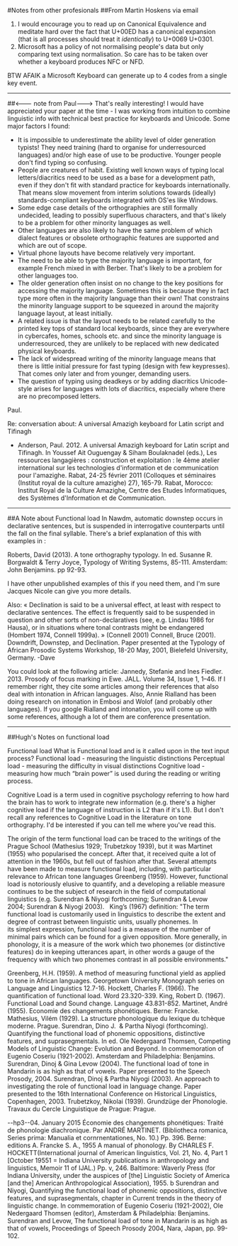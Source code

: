 #Notes from other profesionals
##From Martin Hoskens via email
1) I would encourage you to read up on Canonical Equivalence and meditate hard over the fact that U+00ED has a canonical expansion (that is all processes should treat it *identically*) to U+0069 U+0301.
2) Microsoft has a policy of not normalising people's data but only comparing text using normalisation. So care has to be taken over whether a keyboard produces NFC or NFD.

BTW AFAIK a Microsoft Keyboard can generate up to 4 codes from a single key event.

---
##<--- note from Paul--->
That's really interesting! I would have appreciated your paper at the time - I was working from intuition to combine linguistic info with technical best practice for keyboards and Unicode.
Some major factors I found:
- It is impossible to underestimate the ability level of older generation typists! They need training (hard to organise for underresourced languages) and/or high ease of use to be productive. Younger people don't find typing so confusing.
- People are creatures of habit. Existing well known ways of typing local letters/diacritics need to be used as a base for a development path, even if they don't fit with standard practice for keyboards internationally. That means slow movement from interim solutions towards (ideally) standards-compliant keyboards integrated with OS'es like Windows.
- Some edge case details of the orthographies are still formally undecided, leading to possibly superfluous characters, and that's likely to be a problem for other minority languages as well.
- Other languages are also likely to have the same problem of which dialect features or obsolete orthographic features are supported and which are out of scope.
- Virtual phone layouts have become relatively very important.
- The need to be able to type the majority language is important, for example French mixed in with Berber. That's likely to be a problem for other languages too.
- The older generation often insist on no change to the key positions for accessing the majority language. Sometimes this is because they in fact type more often in the majority language than their own! That constrains the minority language support to be squeezed in around the majority language layout, at least initially.
- A related issue is that the layout needs to be related carefully to the printed key tops of standard local keyboards, since they are everywhere in cybercafes, homes, schools etc. and since the minority language is underresourced, they are unlikely to be replaced with new dedicated physical keyboards.
- The lack of widespread writing of the minority language means that there is little initial pressure for fast typing (design with few keypresses). That comes only later and from younger, demanding users.
- The question of typing using deadkeys or by adding diacritics Unicode-style arises for languages with lots of diacritics, especially where there are no precomposed letters.

Paul.

Re: conversation about: A universal Amazigh keyboard for Latin script and Tifinagh
* Anderson, Paul. 2012. A universal Amazigh keyboard for Latin script and Tifinagh. In Youssef Ait Ouguengay & Siham Boulaknadel (eds.), Les ressources langagières : construction et exploitation : le 4ème atelier international sur les technologies d'information et de communication pour l'amazighe. Rabat, 24-25 février 2011 (Colloques et séminaires (Institut royal de la culture amazighe) 27), 165-79. Rabat, Morocco: Institut Royal de la Culture Amazighe, Centre des Etudes Informatiques, des Systèmes d'Information et de Communication.

---
##A Note about Functional load
In Nawdm, automatic downstep occurs in declarative sentences, but is suspended in interrogative counterparts until the fall on the final syllable. There's a brief explanation of this with examples in :

Roberts, David (2013). A tone orthography typology. In ed. Susanne R. Borgwaldt & Terry Joyce, Typology of Writing Systems, 85-111. Amsterdam: John Benjamins. pp 92-93.

I have other unpublished examples of this if you need them, and I'm sure Jacques Nicole can give you more details.

Also: « Declination is said to be a universal effect, at least with respect to declarative sentences. The effect is frequently said to be suspended in question and other sorts of non-declaratives (see, e.g. Lindau 1986 for Hausa), or in situations where tonal contrasts might be endangered (Hombert 1974, Connell 1999a). » (Connell 2001)
Connell, Bruce (2001). Downdrift, Downstep, and Declination. Paper presented at the Typology of African Prosodic Systems Workshop, 18-20 May, 2001, Bielefeld University, Germany.
-Dave

You could look at the following article: 
Jannedy, Stefanie and Ines Fiedler. 2013. Prosody of focus marking in Ewe. JALL. Volume 34, Issue 1, 1–46.
If I remember right, they cite some articles among their references that also deal with intonation in African languages.
Also, Annie Rialland has been doing research on intonation in Embosi and Wolof (and probably other languages). If you google Rialland and intonation, you will come up with some references, although a lot of them are conference presentation.

---
##Hugh's Notes on functional load

Functional load
What is Functional load and is it called upon in the text input process?
Functional load - measuring the linguistic distinctions
Perceptual load - measuring the difficulty in visual distinctions
Cognitive load - measuring how much “brain power” is used during the reading or writing process.

Cognitive Load is a term used in cognitive psychology referring to how hard the brain has to work to integrate new information (e.g. there's a higher cognitive load if the language of instruction is L2 than if it's L1). But I don't recall any references to Cognitive Load in the literature on tone orthography. I'd be interested if you can tell me where you've read this.

The origin of the term functional load can be traced to the writings of the Prague School (Mathesius 1929; Trubetzkoy 1939), but it was Martinet (1955) who popularised the concept. After that, it received quite a lot of attention in the 1960s, but fell out of fashion after that. Several attempts have been made to measure functional load, including, with particular relevance to African tone languages Greenberg (1959). However, functional load is notoriously elusive to quantify, and a developing a reliable measure continues to be the subject of research in the field of computational linguistics (e.g. Surendran & Niyogi forthcoming; Surendran & Levow 2004; Surendran & Niyogi 2003).
 
King’s (1967) definition: "The term functional load is customarily used in linguistics to describe the extent and degree of contrast between linguistic units, usually phonemes. In its simplest expression, functional load is a measure of the number of minimal pairs which can be found for a given opposition. More generally, in phonology, it is a measure of the work which two phonemes (or distinctive features) do in keeping utterances apart, in other words a gauge of the frequency with which two phonemes contrast in all possible environments."

Greenberg, H.H. (1959). A method of measuring functional yield as applied to tone in African languages. Georgetown University Monograph series on Language and Linguistics 12.7-16.
Hockett, Charles F. (1966). The quantification of functional load. Word 23.320-339.
King, Robert D. (1967). Functional Load and Sound change. Language 43.831-852.
Martinet, André (1955). Economie des changements phonétiques. Berne: Francke.
Mathesius, Vilém (1929). La structure phonologique du lexique du tchèque moderne. Prague.
Surendran, Dino J.  & Partha Niyogi (forthcoming). Quantifying the functional load of phonemic oppositions, distinctive features, and suprasegmentals. In ed. Ole Nedergaard Thomsen, Competing Models of Linguistic Change: Evolution and Beyond. In commemoration of Eugenio Coseriu (1921-2002). Amsterdam and Philadelphia: Benjamins.
Surendran, Dinoj & Gina Levow (2004). The functional load of tone in Mandarin is as high as that of vowels. Paper presented to the Speech Prosody, 2004.
Surendran, Dinoj & Partha Niyogi (2003). An approach to investigating the role of functional load in language change. Paper presented to the 16th International Conference on Historical Linguistics, Copenhagen, 2003.
Trubetzkoy, Nikolai (1939). Grundzüge der Phonologie. Travaux du Cercle Linguistique de Prague: Prague.

--hp3--04. January 2015
 Économie des changements phonétiques: Traité de phonologie diachronique. Par ANDRÉ MARTINET. (Bibliotheca romanica, Series prima: Manualia et cornrnentationes, No. 10.) Pp. 396. Berne: editions A. Francke S. A., 1955
A manual of phonology. By CHARLES F. HOCKETT(International journal of American linguistics, Vol. 21, No. 4, Part 1 [October 19551 = Indiana University publications in anthropology and linguistics, Memoir 11 of IJAL.) Pp. v, 246. Baltimore: Waverly Press (for Indiana University, under the auspices of [the] Linguistic Society of America [and the] American Anthropological Association), 1955.
 b Surendran and Niyogi, Quantifying the functional load of phonemic oppositions, distinctive features, and suprasegmentals, chapter in Current trends in the theory of linguistic change. In commemoration of Eugenio Coseriu (1921-2002), Ole Nedergaard Thomsen (editor), Amsterdam & Philadelphia: Benjamins.
Surendran and Levow, The functional load of tone in Mandarin is as high as that of vowels, Proceedings of Speech Prosody 2004, Nara, Japan, pp. 99-102.

